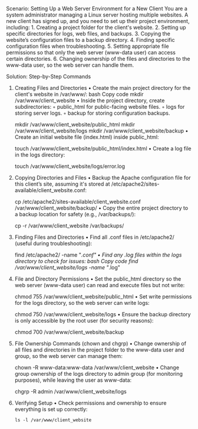 Scenario: Setting Up a Web Server Environment for a New Client
You are a system administrator managing a Linux server hosting multiple websites. A new client has signed up, and you need to set up their project environment, including:
    1. Creating a project folder for the client's website.
    2. Setting up specific directories for logs, web files, and backups.
    3. Copying the website’s configuration files to a backup directory.
    4. Finding specific configuration files when troubleshooting.
    5. Setting appropriate file permissions so that only the web server (www-data user) can access certain directories.
    6. Changing ownership of the files and directories to the www-data user, so the web server can handle them.

Solution: Step-by-Step Commands
1. Creating Files and Directories
    • Create the main project directory for the client's website in /var/www/:
      bash
      Copy code
      mkdir /var/www/client_website
    • Inside the project directory, create subdirectories:
        ◦ public_html for public-facing website files.
        ◦ logs for storing server logs.
        ◦ backup for storing configuration backups.
      
      mkdir /var/www/client_website/public_html
      mkdir /var/www/client_website/logs
      mkdir /var/www/client_website/backup
    • Create an initial website file (index.html) inside public_html:
      
      touch /var/www/client_website/public_html/index.html
    • Create a log file in the logs directory:
      
      touch /var/www/client_website/logs/error.log
2. Copying Directories and Files
    • Backup the Apache configuration file for this client’s site, assuming it's stored at /etc/apache2/sites-available/client_website.conf:
      
      cp /etc/apache2/sites-available/client_website.conf /var/www/client_website/backup/
    • Copy the entire project directory to a backup location for safety (e.g., /var/backups/):
      
      cp -r /var/www/client_website /var/backups/
3. Finding Files and Directories
    • Find all .conf files in /etc/apache2/ (useful during troubleshooting):
      
      find /etc/apache2/ -name "*.conf"
    • Find any .log files within the logs directory to check for issues:
      bash
      Copy code
      find /var/www/client_website/logs -name "*.log"
4. File and Directory Permissions
    • Set the public_html directory so the web server (www-data user) can read and execute files but not write:
      
      chmod 755 /var/www/client_website/public_html
    • Set write permissions for the logs directory, so the web server can write logs:
      
      chmod 750 /var/www/client_website/logs
    • Ensure the backup directory is only accessible by the root user (for security reasons):
      
      chmod 700 /var/www/client_website/backup
5. File Ownership Commands (chown and chgrp)
    • Change ownership of all files and directories in the project folder to the www-data user and group, so the web server can manage them:
      
      chown -R www-data:www-data /var/www/client_website
    • Change group ownership of the logs directory to admin group (for monitoring purposes), while leaving the user as www-data:
      
      chgrp -R admin /var/www/client_website/logs
6. Verifying Setup
    • Check permissions and ownership to ensure everything is set up correctly:
      ```
      ls -l /var/www/client_website
      ```
